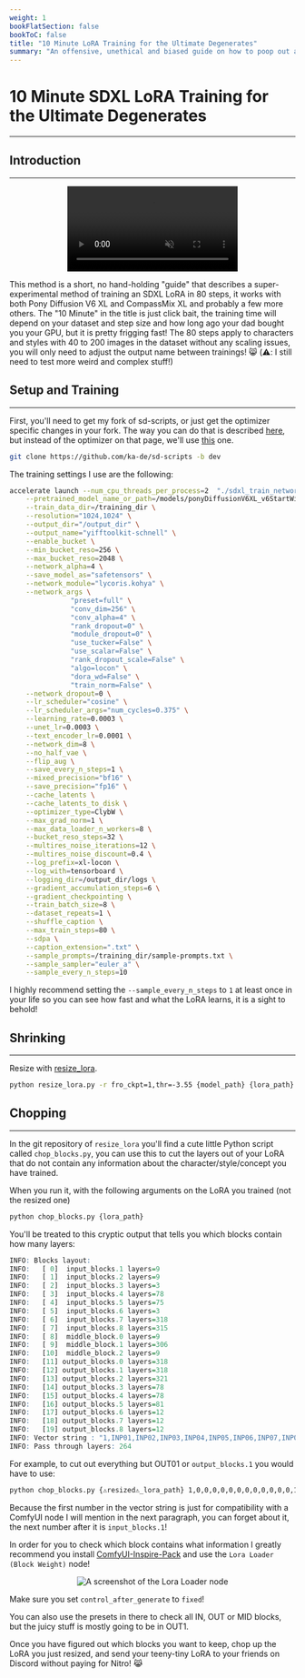 ```yaml
---
weight: 1
bookFlatSection: false
bookToC: false
title: "10 Minute LoRA Training for the Ultimate Degenerates"
summary: "An offensive, unethical and biased guide on how to poop out awesome LoRAs with the bare minimal of effort and compute time."
---
```


<!--markdownlint-disable MD025 MD033 -->

# 10 Minute SDXL LoRA Training for the Ultimate Degenerates

---

## Introduction

---

<div style="text-align: center;">
    <video style="" autoplay loop muted playsinline>
        <source src="https://huggingface.co/k4d3/yiff_toolkit3/resolve/main/static/sd-scripts/blaidd_training.mp4" type="video/mp4">
        Your browser does not support the video tag.
    </video>
</div>

This method is a short, no hand-holding "guide" that describes a super-experimental method of training an SDXL LoRA in 80 steps, it works with both Pony Diffusion V6 XL and CompassMix XL and probably a few more others. The "10 Minute" in the title is just click bait, the training time will depend on your dataset and step size and how long ago your dad bought you your GPU, but it is pretty frigging fast! The 80 steps apply to characters and styles with 40 to 200 images in the dataset without any scaling issues, you will only need to adjust the output name between trainings! 😸 (⚠️: I still need to test more weird and complex stuff!)

## Setup and Training

---

First, you'll need to get my fork of sd-scripts, or just get the optimizer specific changes in your fork. The way you can do that is described [here](/docs/yiff_toolkit/lora_training_guide/Add-Custom-Optimizers/), but instead of the optimizer on that page, we'll use [this](https://raw.githubusercontent.com/ka-de/sd-scripts/lodew/library/optimizers/clybius.py) one.

```bash
git clone https://github.com/ka-de/sd-scripts -b dev
```

The training settings I use are the following:

```bash
accelerate launch --num_cpu_threads_per_process=2  "./sdxl_train_network.py" \
    --pretrained_model_name_or_path=/models/ponyDiffusionV6XL_v6StartWithThisOne.safetensors \
    --train_data_dir=/training_dir \
    --resolution="1024,1024" \
    --output_dir="/output_dir" \
    --output_name="yifftoolkit-schnell" \
    --enable_bucket \
    --min_bucket_reso=256 \
    --max_bucket_reso=2048 \
    --network_alpha=4 \
    --save_model_as="safetensors" \
    --network_module="lycoris.kohya" \
    --network_args \
               "preset=full" \
               "conv_dim=256" \
               "conv_alpha=4" \
               "rank_dropout=0" \
               "module_dropout=0" \
               "use_tucker=False" \
               "use_scalar=False" \
               "rank_dropout_scale=False" \
               "algo=locon" \
               "dora_wd=False" \
               "train_norm=False" \
    --network_dropout=0 \
    --lr_scheduler="cosine" \
    --lr_scheduler_args="num_cycles=0.375" \
    --learning_rate=0.0003 \
    --unet_lr=0.0003 \
    --text_encoder_lr=0.0001 \
    --network_dim=8 \
    --no_half_vae \
    --flip_aug \
    --save_every_n_steps=1 \
    --mixed_precision="bf16" \
    --save_precision="fp16" \
    --cache_latents \
    --cache_latents_to_disk \
    --optimizer_type=ClybW \
    --max_grad_norm=1 \
    --max_data_loader_n_workers=8 \
    --bucket_reso_steps=32 \
    --multires_noise_iterations=12 \
    --multires_noise_discount=0.4 \
    --log_prefix=xl-locon \
    --log_with=tensorboard \
    --logging_dir=/output_dir/logs \
    --gradient_accumulation_steps=6 \
    --gradient_checkpointing \
    --train_batch_size=8 \
    --dataset_repeats=1 \
    --shuffle_caption \
    --max_train_steps=80 \
    --sdpa \
    --caption_extension=".txt" \
    --sample_prompts=/training_dir/sample-prompts.txt \
    --sample_sampler="euler_a" \
    --sample_every_n_steps=10
```

I highly recommend setting the `--sample_every_n_steps` to `1` at least once in your life so you can see how fast and what the LoRA learns, it is a sight to behold!

## Shrinking

---

Resize with [resize_lora](https://github.com/elias-gaeros/resize_lora).

```bash
python resize_lora.py -r fro_ckpt=1,thr=-3.55 {model_path} {lora_path}
```

## Chopping

---

In the git repository of `resize_lora` you'll find a cute little Python script called `chop_blocks.py`, you can use this to cut the layers out of your LoRA that do not contain any information about the character/style/concept you have trained.

When you run it, with the following arguments on the LoRA you trained (not the resized one)

```bash
python chop_blocks.py {lora_path} 
```

You'll be treated to this cryptic output that tells you which blocks contain how many layers:

```r
INFO: Blocks layout:
INFO:   [ 0]  input_blocks.1 layers=9
INFO:   [ 1]  input_blocks.2 layers=9
INFO:   [ 2]  input_blocks.3 layers=3
INFO:   [ 3]  input_blocks.4 layers=78
INFO:   [ 4]  input_blocks.5 layers=75
INFO:   [ 5]  input_blocks.6 layers=3
INFO:   [ 6]  input_blocks.7 layers=318
INFO:   [ 7]  input_blocks.8 layers=315
INFO:   [ 8]  middle_block.0 layers=9
INFO:   [ 9]  middle_block.1 layers=306
INFO:   [10]  middle_block.2 layers=9
INFO:   [11] output_blocks.0 layers=318
INFO:   [12] output_blocks.1 layers=318
INFO:   [13] output_blocks.2 layers=321
INFO:   [14] output_blocks.3 layers=78
INFO:   [15] output_blocks.4 layers=78
INFO:   [16] output_blocks.5 layers=81
INFO:   [17] output_blocks.6 layers=12
INFO:   [18] output_blocks.7 layers=12
INFO:   [19] output_blocks.8 layers=12
INFO: Vector string : "1,INP01,INP02,INP03,INP04,INP05,INP06,INP07,INP08,MID00,MID01,MID02,OUT00,OUT01,OUT02,OUT03,OUT04,OUT05,OUT06,OUT07,OUT08"
INFO: Pass through layers: 264
```

For example, to cut out everything but OUT01 or `output_blocks.1` you would have to use:

```bash
python chop_blocks.py {⚠️resized⚠️_lora_path} 1,0,0,0,0,0,0,0,0,0,0,0,0,1,0,0,0,0,0,0,0
```

Because the first number in the vector string is just for compatibility with a ComfyUI node I will mention in the next paragraph, you can forget about it, the next number after it is `input_blocks.1`!

In order for you to check which block contains what information I greatly recommend you install [ComfyUI-Inspire-Pack](https://github.com/ltdrdata/ComfyUI-Inspire-Pack) and use the `Lora Loader (Block Weight)` node!

<div style="text-align: center;">

![A screenshot of the Lora Loader node](https://huggingface.co/k4d3/yiff_toolkit3/resolve/main/static/sd-scripts/lora_loader.png)

</div>

Make sure you set `control_after_generate` to `fixed`!

You can also use the presets in there to check all IN, OUT or MID blocks, but the juicy stuff is mostly going to be in OUT1. <!-- ⚠️ TODO: I really need to train more LoRAs -->

Once you have figured out which blocks you want to keep, chop up the LoRA you just resized, and send your teeny-tiny LoRA to your friends on Discord without paying for Nitro! 😹
